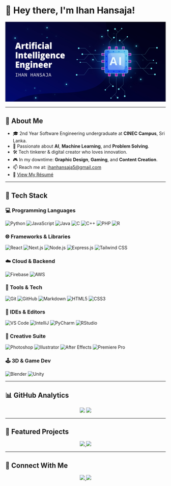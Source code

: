 # 👋 Hey there, I'm Ihan Hansaja!

![banner](https://raw.githubusercontent.com/IHANsaja/IHANsaja/master/assets/banner.jpg)

---

## 🙋 About Me

- 🎓 2nd Year Software Engineering undergraduate at **CINEC Campus**, Sri Lanka.
- 🧠 Passionate about **AI**, **Machine Learning**, and **Problem Solving**.
- 🛠️ Tech tinkerer & digital creator who loves innovation.
- 🎮 In my downtime: **Graphic Design**, **Gaming**, and **Content Creation**.
- 📫 Reach me at: [ihanhansaja5@gmail.com](mailto:ihanhansaja5@gmail.com)
- 📄 [View My Résumé](https://github.com/IHANsaja/IHANsaja/master/assets/resume.pdf)

---

## 🚀 Tech Stack

### 💻 Programming Languages
![Python](https://img.shields.io/badge/Python-14354C?style=for-the-badge&logo=python&logoColor=yellow)
![JavaScript](https://img.shields.io/badge/JavaScript-323330?style=for-the-badge&logo=javascript&logoColor=F7DF1E)
![Java](https://img.shields.io/badge/Java-ED8B00?style=for-the-badge&logo=openjdk&logoColor=white)
![C](https://img.shields.io/badge/C-00599C?style=for-the-badge&logo=c&logoColor=white)
![C++](https://img.shields.io/badge/C++-00599C?style=for-the-badge&logo=c%2B%2B&logoColor=white)
![PHP](https://img.shields.io/badge/PHP-777BB4?style=for-the-badge&logo=php&logoColor=white)
![R](https://img.shields.io/badge/R-276DC3?style=for-the-badge&logo=r&logoColor=white)

### 🌐 Frameworks & Libraries
![React](https://img.shields.io/badge/React-20232A?style=for-the-badge&logo=react&logoColor=61DAFB)
![Next.js](https://img.shields.io/badge/Next.js-000000?style=for-the-badge&logo=nextdotjs&logoColor=white)
![Node.js](https://img.shields.io/badge/Node.js-339933?style=for-the-badge&logo=nodedotjs&logoColor=white)
![Express.js](https://img.shields.io/badge/Express.js-404D59?style=for-the-badge)
![Tailwind CSS](https://img.shields.io/badge/Tailwind_CSS-38B2AC?style=for-the-badge&logo=tailwind-css&logoColor=white)

### ☁️ Cloud & Backend
![Firebase](https://img.shields.io/badge/Firebase-FFCA28?style=for-the-badge&logo=firebase&logoColor=black)
![AWS](https://img.shields.io/badge/AWS-232F3E?style=for-the-badge&logo=amazon-aws&logoColor=white)

### 🧰 Tools & Tech
![Git](https://img.shields.io/badge/Git-F05032?style=for-the-badge&logo=git&logoColor=white)
![GitHub](https://img.shields.io/badge/GitHub-181717?style=for-the-badge&logo=github)
![Markdown](https://img.shields.io/badge/Markdown-000000?style=for-the-badge&logo=markdown&logoColor=white)
![HTML5](https://img.shields.io/badge/HTML5-E34F26?style=for-the-badge&logo=html5&logoColor=white)
![CSS3](https://img.shields.io/badge/CSS3-1572B6?style=for-the-badge&logo=css3&logoColor=white)

### 🧠 IDEs & Editors
![VS Code](https://img.shields.io/badge/VS_Code-007ACC?style=for-the-badge&logo=visual-studio-code&logoColor=white)
![IntelliJ](https://img.shields.io/badge/IntelliJ_IDEA-000000?style=for-the-badge&logo=intellij-idea&logoColor=white)
![PyCharm](https://img.shields.io/badge/PyCharm-143?style=for-the-badge&logo=pycharm&logoColor=yellow)
![RStudio](https://img.shields.io/badge/RStudio-75AADB?style=for-the-badge&logo=rstudio&logoColor=white)

### 🎨 Creative Suite
![Photoshop](https://img.shields.io/badge/Photoshop-31A8FF?style=for-the-badge&logo=adobe-photoshop&logoColor=white)
![Illustrator](https://img.shields.io/badge/Illustrator-FF9A00?style=for-the-badge&logo=adobe-illustrator&logoColor=white)
![After Effects](https://img.shields.io/badge/After_Effects-9999FF?style=for-the-badge&logo=adobe-after-effects&logoColor=white)
![Premiere Pro](https://img.shields.io/badge/Premiere_Pro-9999FF?style=for-the-badge&logo=adobe-premiere-pro&logoColor=white)

### 🕹️ 3D & Game Dev
![Blender](https://img.shields.io/badge/Blender-F5792A?style=for-the-badge&logo=blender&logoColor=white)
![Unity](https://img.shields.io/badge/Unity-100000?style=for-the-badge&logo=unity&logoColor=white)

---

## 📊 GitHub Analytics

<p align="center">
  <img src="https://github-readme-stats.vercel.app/api?username=IHANsaja&show_icons=true&theme=tokyonight&count_private=true" height="180em"/>
  <img src="https://github-readme-stats.vercel.app/api/top-langs/?username=IHANsaja&layout=compact&theme=tokyonight&langs_count=8" height="180em"/>
</p>

---

## 🧪 Featured Projects

<p align="center">
  <a href="https://github.com/IHANsaja/Freya-TheVoiceAssistant">
    <img src="https://github-readme-stats.vercel.app/api/pin/?username=IHANsaja&repo=Freya-TheVoiceAssistant&theme=tokyonight"/>
  </a>
  <a href="https://github.com/IHANsaja/Cosmic-Crusade">
    <img src="https://github-readme-stats.vercel.app/api/pin/?username=IHANsaja&repo=Cosmic-Crusade&theme=tokyonight"/>
  </a>
</p>

---

## 🤝 Connect With Me

<p align="center">
  <a href="https://www.linkedin.com/in/ihan-hansaja-548b45244">
    <img src="https://img.shields.io/badge/LinkedIn-0077B5?style=for-the-badge&logo=linkedin&logoColor=white"/>
  </a>
  <a href="mailto:ihanhansaja5@gmail.com">
    <img src="https://img.shields.io/badge/Gmail-D14836?style=for-the-badge&logo=gmail&logoColor=white"/>
  </a>
</p>

